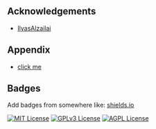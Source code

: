 
## Acknowledgements

 - [IlyasAlzailai](https://github.com/IlyasAlzailai)
 


## Appendix

- [click me](https://ilyasalzailai.github.io/html--css/)


## Badges

Add badges from somewhere like: [shields.io](https://shields.io/)

[![MIT License](https://img.shields.io/badge/License-MIT-green.svg)](https://choosealicense.com/licenses/mit/)
[![GPLv3 License](https://img.shields.io/badge/License-GPL%20v3-yellow.svg)](https://opensource.org/licenses/)
[![AGPL License](https://img.shields.io/badge/license-AGPL-blue.svg)](http://www.gnu.org/licenses/agpl-3.0)

